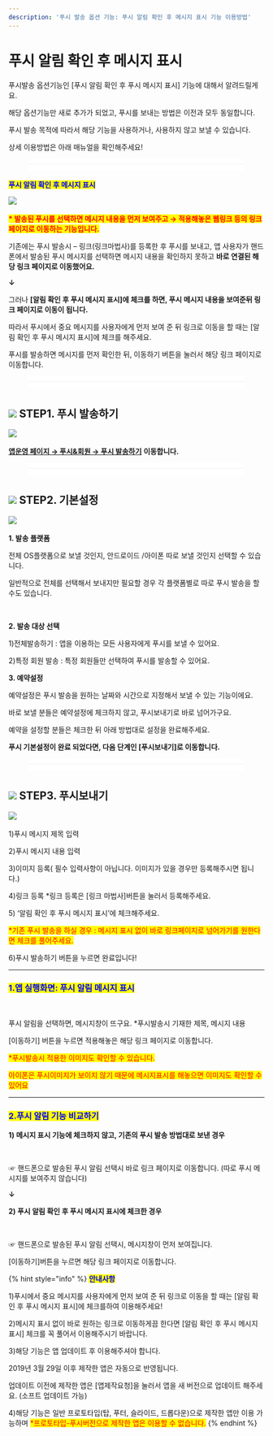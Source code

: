 ```yaml
---
description: '푸시 발송 옵션 기능: 푸시 알림 확인 후 메시지 표시 기능 이용방법'
---
```


# 푸시 알림 확인 후 메시지 표시

푸시발송 옵션기능인 \[푸시 알림 확인 후 푸시 메시지 표시] 기능에 대해서 알려드릴게요.

해당 옵션기능만 새로 추가가 되었고, 푸시를 보내는 방법은 이전과 모두 동일합니다.

푸시 발송 목적에 따라서 해당 기능을 사용하거나, 사용하지 않고 보낼 수 있습니다.

상세 이용방법은 아래 매뉴얼을 확인해주세요!

<figure><img src="../../../.gitbook/assets/구분선 (2).PNG" alt=""><figcaption></figcaption></figure>

<mark style="color:blue;">**푸시 알림 확인 후 메시지 표시**</mark>

![](https://wp.swing2app.co.kr/wp-content/uploads/2019/04/%ED%91%B8%EC%8B%9C%EC%95%8C%EB%A6%BC%EB%A9%94%EC%8B%9C%EC%A7%80-1.png)

<mark style="color:red;">**\* 발송된 푸시를 선택하면 메시지 내용을 먼저 보여주고 → 적용해놓은 웹링크 등의 링크 페이지로 이동하는 기능입니다.**</mark>

기존에는 푸시 발송시 – 링크(링크마법사)를 등록한 후 푸시를 보내고, 앱 사용자가 핸드폰에서 발송된 푸시 메시지를 선택하면 메시지 내용을 확인하지 못하고 **바로 연결된 해당 링크 페이지로 이동했어요.**

**↓**

그러나 **\[알림 확인 후 푸시 메시지 표시]에 체크를 하면, 푸시 메시지 내용을 보여준뒤 링크 페이지로 이동이 됩니다.**

따라서 푸시에서 중요 메시지를 사용자에게 먼저 보여 준 뒤 링크로 이동을 할 때는 \[알림 확인 후 푸시 메시지 표시]에 체크를 해주세요.

푸시를 발송하면 메시지를 먼저 확인한 뒤, 이동하기 버튼을 눌러서 해당 링크 페이지로 이동합니다.

<figure><img src="../../../.gitbook/assets/구분선 (2).PNG" alt=""><figcaption></figcaption></figure>

## ![](https://wp.swing2app.co.kr/wp-content/uploads/2020/04/%EB%8B%A8%EB%9D%BD1-1.png) STEP1. 푸시 발송하기&#x20;

![](https://wp.swing2app.co.kr/wp-content/uploads/2019/11/%ED%91%B8%EC%8B%9C%EB%B0%9C%EC%86%A11.png)

[**앱운영 페이지 → 푸시&회원 → 푸시 발송하기**](http://www.swing2app.co.kr/view/push) **이동합니다.**

<figure><img src="../../../.gitbook/assets/구분선 (2).PNG" alt=""><figcaption></figcaption></figure>

## ![](https://wp.swing2app.co.kr/wp-content/uploads/2020/04/%EB%8B%A8%EB%9D%BD1-1.png) STEP2. 기본설정

![](https://wp.swing2app.co.kr/wp-content/uploads/2019/04/%ED%91%B8%EC%8B%9C1\_19.09.png)

**1. 발송 플랫폼**

전체 OS플랫폼으로 보낼 것인지, 안드로이드 /아이폰 따로 보낼 것인지 선택할 수 있습니다.

일반적으로 전체를 선택해서 보내지만 필요할 경우 각 플랫폼별로 따로 푸시 발송을 할 수도 있습니다.

​

**2. 발송 대상 선택**

1\)전체발송하기 : 앱을 이용하는 모든 사용자에게 푸시를 보낼 수 있어요.

2\)특정 회원 발송 : 특정 회원들만 선택하여 푸시를 발송할 수 있어요.



**3. 예약설정**

예약설정은 푸시 발송을 원하는 날짜와 시간으로 지정해서 보낼 수 있는 기능이에요.

바로 보낼 분들은 예약설정에 체크하지 않고, 푸시보내기로 바로 넘어가구요.

예약을 설정할 분들은 체크한 뒤 아래 방법대로 설정을 완료해주세요.

**푸시 기본설정이 완료 되었다면, 다음 단계인 \[푸시보내기]로 이동합니다.**

<figure><img src="../../../.gitbook/assets/구분선 (2).PNG" alt=""><figcaption></figcaption></figure>

## ![](https://wp.swing2app.co.kr/wp-content/uploads/2020/04/%EB%8B%A8%EB%9D%BD1-1.png) STEP3. 푸시보내기&#x20;

![](https://wp.swing2app.co.kr/wp-content/uploads/2019/04/%ED%91%B8%EC%8B%9C%EC%95%8C%EB%A6%BC%EB%A9%94%EC%8B%9C%EC%A7%804-2.png)

1\)푸시 메시지 제목 입력

2\)푸시 메시지 내용 입력

3\)이미지 등록( 필수 입력사항이 아닙니다. 이미지가 있을 경우만 등록해주시면 됩니다.)

4\)링크 등록 \*링크 등록은 \[링크 마법사]버튼을 눌러서 등록해주세요.

5\) ‘알림 확인 후 푸시 메시지 표시’에 체크해주세요.

<mark style="color:red;">\*기존 푸시 발송을 하실 경우 : 메시지 표시 없이 바로 링크페이지로 넘어가기를 원한다면 체크를 풀어주세요.</mark>

6\)푸시 발송하기 버튼을 누르면 완료입니다!

***

### <mark style="color:blue;">**1.앱 실행화면: 푸시 알림 메시지 표시**</mark>

<div align="left">

<img src="https://wp.swing2app.co.kr/wp-content/uploads/2019/04/%ED%91%B8%EC%8B%9C%EC%95%8C%EB%A6%BC%EB%A9%94%EC%8B%9C%EC%A7%804-1-1.png" alt="">

</div>

푸시 알림을 선택하면, 메시지창이 뜨구요. \*푸시발송시 기재한 제목, 메시지 내용

\[이동하기] 버튼을 누르면 적용해놓은 해당 링크 페이지로 이동합니다.

<mark style="color:red;">\*푸시발송시 적용한 이미지도 확인할 수 있습니다.</mark>

<mark style="color:red;">아이폰은 푸시이미지가 보이지 않기 때문에 메시지표시를 해놓으면 이미지도 확인할 수 있어요</mark>

***

### <mark style="color:blue;">**2.푸시 알림 기능 비교하기**</mark>

**1) 메시지 표시 기능에 체크하지 않고, 기존의 푸시 발송 방법대로 보낸 경우**

<div align="left">

<img src="https://wp.swing2app.co.kr/wp-content/uploads/2019/04/%EB%85%B9%ED%99%94_2019_04_01_15_49_17_572.gif" alt="">

</div>

☞ 핸드폰으로 발송된 푸시 알림 선택시 바로 링크 페이지로 이동합니다. (따로 푸시 메시지를 보여주지 않습니다)

**↓**

**2) 푸시 알림 확인 후 푸시 메시지 표시에 체크한 경우**

<div align="left">

<img src="https://wp.swing2app.co.kr/wp-content/uploads/2019/04/%EB%85%B9%ED%99%94_2019_04_02_13_10_49_79.gif" alt="">

</div>

☞ 핸드폰으로 발송된 푸시 알림 선택시, 메시지창이 먼저 보여집니다.

\[이동하기]버튼을 누르면 해당 링크 페이지로 이동합니다.



{% hint style="info" %}
<mark style="color:blue;">**안내사항**</mark>

1\)푸시에서 중요 메시지를 사용자에게 먼저 보여 준 뒤 링크로 이동을 할 때는 \[알림 확인 후 푸시 메시지 표시]에 체크를하여 이용해주세요!

2\)메시지 표시 없이 바로 원하는 링크로 이동하게끔 한다면 \[알림 확인 후 푸시 메시지 표시] 체크를 꼭 풀어서 이용해주시기 바랍니다.

3\)해당 기능은 앱 업데이트 후 이용해주셔야 합니다.

2019년 3월 29일 이후 제작한 앱은 자동으로 반영됩니다.

업데이트 이전에 제작한 앱은 \[앱제작요청]을 눌러서 앱을 새 버전으로 업데이트 해주세요. (소프트 업데이트 가능)

4\)해당 기능은 일반 프로토타입(탑, 푸터, 슬라이드, 드롭다운)으로 제작한 앱만 이용 가능하며 <mark style="color:red;">\*프로토타입-푸시버전으로 제작한 앱은 이용할 수 없습니다.</mark>
{% endhint %}

